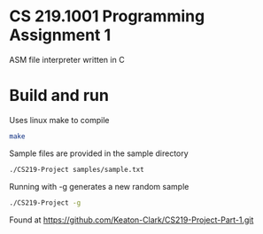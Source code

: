# CS 219.1001 Programming Assignment 1

ASM file interpreter written in C

# Build and run
Uses linux make to compile
```sh
make
```
Sample files are provided in the sample directory
```sh
./CS219-Project samples/sample.txt
```
Running with -g generates a new random sample
```sh
./CS219-Project -g
```
Found at https://github.com/Keaton-Clark/CS219-Project-Part-1.git
